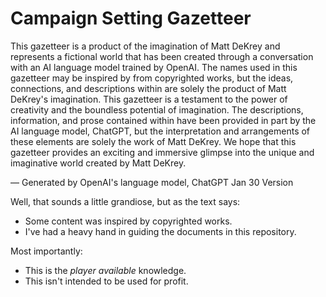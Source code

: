 # Campaign Setting Gazetteer

This gazetteer is a product of the imagination of Matt DeKrey and represents a
fictional world that has been created through a conversation with an AI language
model trained by OpenAI. The names used in this gazetteer may be inspired by
from copyrighted works, but the ideas, connections, and descriptions within are
solely the product of Matt DeKrey's imagination. This gazetteer is a testament
to the power of creativity and the boundless potential of imagination. The
descriptions, information, and prose contained within have been provided in part
by the AI language model, ChatGPT, but the interpretation and arrangements of
these elements are solely the work of Matt DeKrey. We hope that this gazetteer
provides an exciting and immersive glimpse into the unique and imaginative world
created by Matt DeKrey.

&mdash; Generated by OpenAI's language model, ChatGPT Jan 30 Version

Well, that sounds a little grandiose, but as the text says:

- Some content was inspired by copyrighted works.
- I've had a heavy hand in guiding the documents in this repository.

Most importantly:

- This is the _player available_ knowledge.
- This isn't intended to be used for profit.
